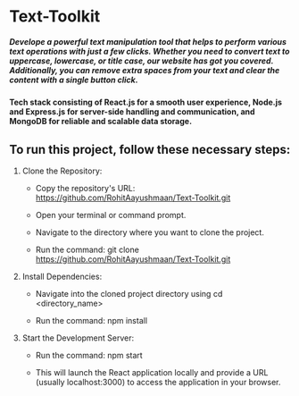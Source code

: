 # Text-Toolkit

##### Develope a powerful text manipulation tool that helps to perform various text operations with just a few clicks. Whether you need to convert text to uppercase, lowercase, or title case, our website has got you covered. Additionally, you can remove extra spaces from your text and clear the content with a single button click.

#### Tech stack consisting of React.js for a smooth user experience, Node.js and Express.js for server-side handling and communication, and MongoDB for reliable and scalable data storage.
 
## To run this project, follow these necessary steps:

1.  Clone the Repository:
   
    - Copy the repository's URL: https://github.com/RohitAayushmaan/Text-Toolkit.git
  
    - Open your terminal or command prompt.
  
    - Navigate to the directory where you want to clone the project. 
  
    - Run the command: git clone https://github.com/RohitAayushmaan/Text-Toolkit.git

2. Install Dependencies:

    - Navigate into the cloned project directory using cd <directory_name>
  
    - Run the command: npm install

3. Start the Development Server:

    - Run the command: npm start
  
    - This will launch the React application locally and provide a URL (usually localhost:3000) to access the application in your browser.
